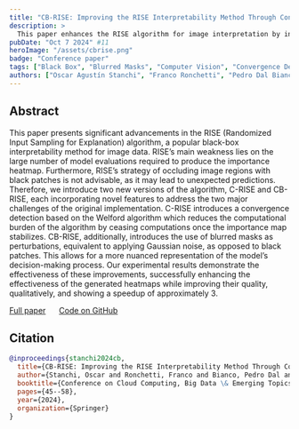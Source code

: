```yaml
---
title: "CB-RISE: Improving the RISE Interpretability Method Through Convergence Detection and Blurred Perturbations"
description: >
  This paper enhances the RISE algorithm for image interpretation by introducing C-RISE, which reduces computation time, and CB-RISE, which uses blurred masks instead of black patches. These improvements lead to better heatmap quality and a speedup of about three times.
pubDate: "Oct 7 2024" #11
heroImage: "/assets/cbrise.png"
badge: "Conference paper"
tags: ["Black Box", "Blurred Masks", "Computer Vision", "Convergence Detection", "Deep Learning", "Interpretability", "RISE"]
authors: ["Oscar Agustín Stanchi", "Franco Ronchetti", "Pedro Dal Bianco", "Gastón Rios", "Santiago Ponte Ahon", "Waldo Hasperué", "Facundo Quiroga"]
---
```


## Abstract

This paper presents significant advancements in the RISE (Randomized Input Sampling for Explanation) algorithm, a popular black-box interpretability method for image data. RISE’s main weakness lies on the large number of model evaluations required to produce the importance heatmap. Furthermore, RISE’s strategy of occluding image regions with black patches is not advisable, as it may lead to unexpected predictions. Therefore, we introduce two new versions of the algorithm, C-RISE and CB-RISE, each incorporating novel features to address the two major challenges of the original implementation. C-RISE introduces a convergence detection based on the Welford algorithm which reduces the computational burden of the algorithm by ceasing computations once the importance map stabilizes. CB-RISE, additionally, introduces the use of blurred masks as perturbations, equivalent to applying Gaussian noise, as opposed to black patches. This allows for a more nuanced representation of the model’s decision-making process. Our experimental results demonstrate the effectiveness of these improvements, successfully enhancing the effectiveness of the generated heatmaps while improving their quality, qualitatively, and showing a speedup of approximately 3.

<div class="mt-8">
    <a class="btn" href="https://link.springer.com/chapter/10.1007/978-3-031-70807-7_4" target="_blank"> Full paper</a>
    <span style="margin:10px"></span>
    <a class="btn" href="https://github.com/indirivacua/cbrise" target="_blank"> Code on GitHub</a>
</div>

## Citation

```bibtex
@inproceedings{stanchi2024cb,
  title={CB-RISE: Improving the RISE Interpretability Method Through Convergence Detection and Blurred Perturbations},
  author={Stanchi, Oscar and Ronchetti, Franco and Bianco, Pedro Dal and Rios, Gast{\'o}n and Ahon, Santiago Ponte and Hasperu{\'e}, Waldo and Quiroga, Facundo},
  booktitle={Conference on Cloud Computing, Big Data \& Emerging Topics},
  pages={45--58},
  year={2024},
  organization={Springer}
}
